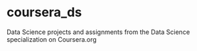 # coursera_ds
Data Science projects and assignments from the Data Science specialization on Coursera.org
